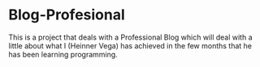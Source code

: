 # Blog-Profesional
This is a project that deals with a Professional Blog which will deal with a little about what I (Heinner Vega) has achieved in the few months that he has been learning programming.
